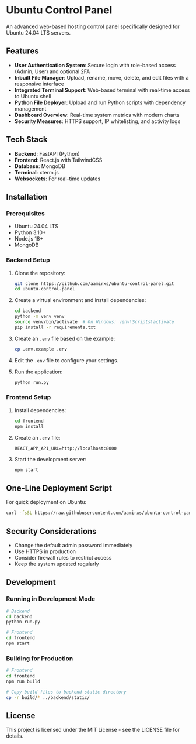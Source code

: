 # Ubuntu Control Panel

An advanced web-based hosting control panel specifically designed for Ubuntu 24.04 LTS servers.

## Features

- **User Authentication System**: Secure login with role-based access (Admin, User) and optional 2FA
- **Inbuilt File Manager**: Upload, rename, move, delete, and edit files with a responsive interface
- **Integrated Terminal Support**: Web-based terminal with real-time access to Ubuntu shell
- **Python File Deployer**: Upload and run Python scripts with dependency management
- **Dashboard Overview**: Real-time system metrics with modern charts
- **Security Measures**: HTTPS support, IP whitelisting, and activity logs

## Tech Stack

- **Backend**: FastAPI (Python)
- **Frontend**: React.js with TailwindCSS
- **Database**: MongoDB
- **Terminal**: xterm.js
- **Websockets**: For real-time updates

## Installation

### Prerequisites

- Ubuntu 24.04 LTS
- Python 3.10+
- Node.js 18+
- MongoDB

### Backend Setup

1. Clone the repository:
   ```bash
   git clone https://github.com/aamirxs/ubuntu-control-panel.git
   cd ubuntu-control-panel
   ```

2. Create a virtual environment and install dependencies:
   ```bash
   cd backend
   python -m venv venv
   source venv/bin/activate  # On Windows: venv\Scripts\activate
   pip install -r requirements.txt
   ```

3. Create an `.env` file based on the example:
   ```bash
   cp .env.example .env
   ```

4. Edit the `.env` file to configure your settings.

5. Run the application:
   ```bash
   python run.py
   ```

### Frontend Setup

1. Install dependencies:
   ```bash
   cd frontend
   npm install
   ```

2. Create an `.env` file:
   ```
   REACT_APP_API_URL=http://localhost:8000
   ```

3. Start the development server:
   ```bash
   npm start
   ```

## One-Line Deployment Script

For quick deployment on Ubuntu:

```bash
curl -fsSL https://raw.githubusercontent.com/aamirxs/ubuntu-control-panel/main/deploy.sh | bash
```

## Security Considerations

- Change the default admin password immediately
- Use HTTPS in production
- Consider firewall rules to restrict access
- Keep the system updated regularly

## Development

### Running in Development Mode

```bash
# Backend
cd backend
python run.py

# Frontend
cd frontend
npm start
```

### Building for Production

```bash
# Frontend
cd frontend
npm run build

# Copy build files to backend static directory
cp -r build/* ../backend/static/
```

## License

This project is licensed under the MIT License - see the LICENSE file for details. 
